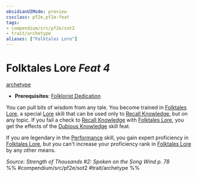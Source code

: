 ```yaml
---
obsidianUIMode: preview
cssclass: pf2e,pf2e-feat
tags:
- compendium/src/pf2e/sot2
- trait/archetype
aliases: ["Folktales Lore"]
---
```

# Folktales Lore  *Feat 4*  
[archetype](/rules/traits/archetype.md)  

- **Prerequisites**: [Folklorist Dedication](/compendium/feats/folklorist-dedication-sot2.md)

You can pull bits of wisdom from any tale. You become trained in [Folktales Lore](/compendium/skills.md#Lore), a special [Lore](/compendium/skills.md#Lore) skill that can be used only to [Recall Knowledge](/rules/actions/recall-knowledge.md), but on any topic. If you fail a check to [Recall Knowledge](/rules/actions/recall-knowledge.md) with [Folktales Lore](/compendium/skills.md#Lore), you get the effects of the [Dubious Knowledge](/compendium/feats/dubious-knowledge.md) skill feat.

If you are legendary in the [Performance](/compendium/skills.md#Performance) skill, you gain expert proficiency in [Folktales Lore](/compendium/skills.md#Lore), but you can't increase your proficiency rank in [Folktales Lore](/compendium/skills.md#Lore) by any other means.

*Source: Strength of Thousands #2: Spoken on the Song Wind p. 78*  
%% #compendium/src/pf2e/sot2 #trait/archetype %%
